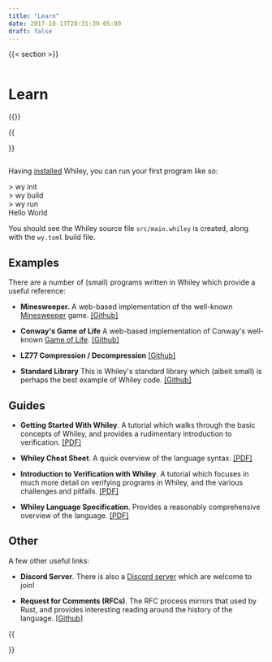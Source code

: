 ```yaml
---
title: "Learn"
date: 2017-10-13T20:31:39-05:00
draft: false
---
```


{{< section >}}
<div class="column">

<h1>Learn</h1>
</div>
{{</section>}}

{{<section>}}
<div class="column">

Having <a href="../install">installed</a> Whiley, you can run your first program like so:

<div class="code">> wy init<br/>> wy build<br/>> wy run<br/>Hello World</div>

You should see the Whiley source file <code>src/main.whiley</code> is created, along with the <code>wy.toml</code> build file.

<h2>Examples</h2>

There are a number of (small) programs written in Whiley which provide
a useful reference:

<ul>
<li><p><b>Minesweeper.</b> A web-based implementation of the well-known <a href="https://en.wikipedia.org/wiki/Minesweeper_(video_game)">Minesweeper</a> game. <a href="https://github.com/DavePearce/Minesweeper.wy">[Github]</a></p></li>
<li><p><b>Conway's Game of Life</b> A web-based implementation of Conway's well-known <a href="https://en.wikipedia.org/wiki/Conway%27s_Game_of_Life">Game of Life</a>. <a href="https://github.com/DavePearce/Conway.wy">[Github]</a></p></li>
<li><p><b>LZ77 Compression / Decompression</b> <a href="https://github.com/DavePearce/LZ.wy">[Github]</a></p></li>
<li><p><b>Standard Library</b> This is Whiley's standard library which (albeit small) is perhaps the best example of Whiley code. <a href="https://github.com/Whiley/STD.wy">[Github]</a></p></li>

</ul>

<h2>Guides</h2>

<ul>
<li><p><b>Getting Started With Whiley</b>.  A tutorial which walks through the basic concepts of Whiley, and provides a rudimentary introduction to verification.  <a href="/pdfs/GettingStartedWithWhiley.pdf">[PDF]</a></p></li>
<li><p><b>Whiley Cheat Sheet</b>.  A quick overview of the language syntax.  <a href="/pdfs/WhileyCheatSheet.pdf">[PDF]</a></p></li>
<li><p><b>Introduction to Verification with Whiley</b>. A tutorial which focuses in much more detail on verifying programs in Whiley, and the various challenges and pitfalls.  <a href="https://whileydave.com/publications/PUG18_ETSS_preprint.pdf">[PDF]</a></p></li>
<li><p><b>Whiley Language Specification</b>.  Provides a reasonably comprehensive overview of the language.  <a href="/pdfs/WhileyLanguageSpec.pdf">[PDF]</a></p></li>
</ul>

<h2>Other</h2>
A few other useful links:
<ul>
<li><p><b>Discord Server</b>.  There is also a <a href="https://discord.gg/7TmmeU8u">Discord server</a> which are welcome to join!</p></li>
<li><b>Request for Comments (RFCs)</b>.  The RFC process mirrors that used by Rust, and provides interesting reading around the history of the language.  <a href="https://github.com/Whiley/RFCs/">[Github]</a></li>
</ul>

{{</section>}}
   
